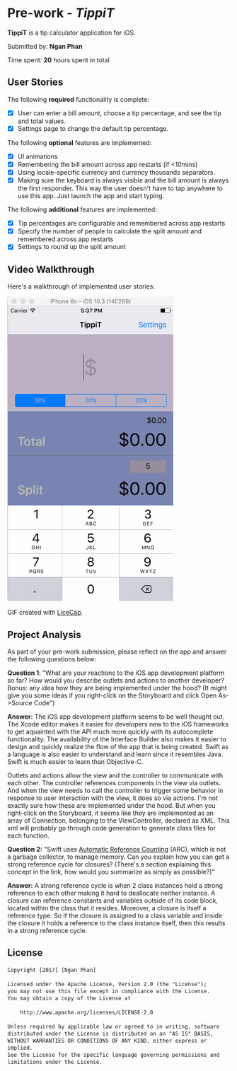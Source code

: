 # Pre-work - *TippiT*

**TippiT** is a tip calculator application for iOS.

Submitted by: **Ngan Phan**

Time spent: **20** hours spent in total

## User Stories

The following **required** functionality is complete:

* [X] User can enter a bill amount, choose a tip percentage, and see the tip and total values.
* [X] Settings page to change the default tip percentage.

The following **optional** features are implemented:
* [X] UI animations
* [X] Remembering the bill amount across app restarts (if <10mins)
* [X] Using locale-specific currency and currency thousands separators.
* [X] Making sure the keyboard is always visible and the bill amount is always the first responder. This way the user doesn't have to tap anywhere to use this app. Just launch the app and start typing.

The following **additional** features are implemented:

* [X] Tip percentages are configurable and remembered across app restarts
* [X] Specify the number of people to calculate the split amount and remembered across app restarts
* [X] Settings to round up the split amount

## Video Walkthrough 

Here's a walkthrough of implemented user stories:

<img src='https://github.com/ntphan527/TippiT/blob/master/TippiT.gif' title='Video Walkthrough' width='' alt='Video Walkthrough' />

GIF created with [LiceCap](http://www.cockos.com/licecap/).

## Project Analysis

As part of your pre-work submission, please reflect on the app and answer the following questions below:

**Question 1**: "What are your reactions to the iOS app development platform so far? How would you describe outlets and actions to another developer? Bonus: any idea how they are being implemented under the hood? (It might give you some ideas if you right-click on the Storyboard and click Open As->Source Code")

**Answer:** The iOS app development platform seems to be well thought out. The Xcode editor makes it easier for developers new to the iOS frameworks to get aquainted with the API much more quickly with its autocomplete functionality. The availability of the Interface Builder also makes it easier to design and quickly realize the flow of the app that is being created. Swift as a language is also easier to understand and learn since it resembles Java. Swift is much easier to learn than Objective-C.

Outlets and actions allow the view and the controller to communicate with each other. The controller references components in the view via outlets. And when the view needs to call the controller to trigger some behavior in response to user interaction with the view, it does so via actions. I'm not exactly sure how these are implemented under the hood. But when you right-click on the Storyboard, it seems like they are implemented as an array of Connection, belonging to the ViewController, declared as XML. This xml will probably go through code generation to generate class files for each function.

**Question 2:** "Swift uses [Automatic Reference Counting](https://developer.apple.com/library/content/documentation/Swift/Conceptual/Swift_Programming_Language/AutomaticReferenceCounting.html#//apple_ref/doc/uid/TP40014097-CH20-ID49) (ARC), which is not a garbage collector, to manage memory. Can you explain how you can get a strong reference cycle for closures? (There's a section explaining this concept in the link, how would you summarize as simply as possible?)"

**Answer:** A strong reference cycle is when 2 class instances hold a strong reference to each other making it hard to deallocate neither instance. A closure can reference constants and variables outside of its code block, located within the class that it resides. Moreover, a closure is itself a reference type. So if the closure is assigned to a class variable and inside the closure it holds a reference to the class instance itself, then this results in a strong reference cycle.


## License

    Copyright [2017] [Ngan Phan]

    Licensed under the Apache License, Version 2.0 (the "License");
    you may not use this file except in compliance with the License.
    You may obtain a copy of the License at

        http://www.apache.org/licenses/LICENSE-2.0

    Unless required by applicable law or agreed to in writing, software
    distributed under the License is distributed on an "AS IS" BASIS,
    WITHOUT WARRANTIES OR CONDITIONS OF ANY KIND, either express or implied.
    See the License for the specific language governing permissions and
    limitations under the License.
